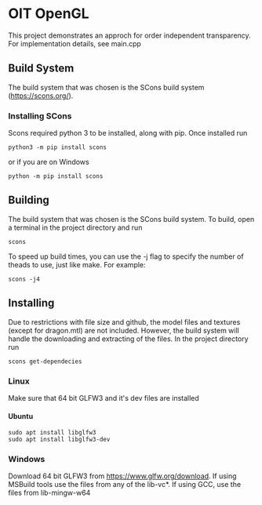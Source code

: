 # OIT OpenGL
This project demonstrates an approch for order independent transparency. For implementation details, see main.cpp

## Build System
The build system that was chosen is the SCons build system (https://scons.org/).

### Installing SCons
Scons required python 3 to be installed, along with pip. Once installed run
```
python3 -m pip install scons
```
or if you are on Windows
```
python -m pip install scons
```

## Building
The build system that was chosen is the SCons build system. To build, open a terminal in the project directory and run
```
scons
```
To speed up build times, you can use the -j flag to specify the number of theads to use, just like make. For example:
```
scons -j4
```

## Installing
Due to restrictions with file size and github, the model files and textures (except for dragon.mtl) are not included. However, the build system will handle the downloading and extracting of the files. In the project directory run
```
scons get-dependecies
```
### Linux
Make sure that 64 bit GLFW3 and it's dev files are installed

#### Ubuntu
```
sudo apt install libglfw3
sudo apt install libglfw3-dev
```

### Windows
Download 64 bit GLFW3 from https://www.glfw.org/download. If using MSBuild tools use the files from any of the lib-vc*. If using GCC, use the files from lib-mingw-w64